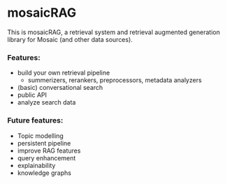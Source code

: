 # mosaicRAG

This is mosaicRAG, a retrieval system and retrieval augmented generation library for Mosaic (and other data sources).


### Features:
- build your own retrieval pipeline
  - summerizers, rerankers, preprocessors, metadata analyzers
- (basic) conversational search
- public API
- analyze search data

### Future features:
- Topic modelling
- persistent pipeline 
- improve RAG features
- query enhancement
- explainability
- knowledge graphs


